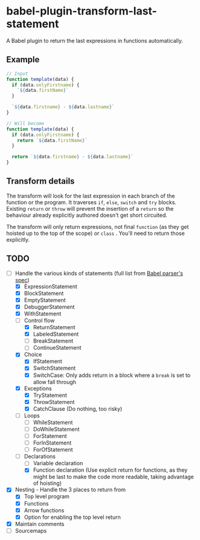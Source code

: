 babel-plugin-transform-last-statement
===

A Babel plugin to return the last expressions in functions automatically.

Example
---

```js
// Input
function template(data) {
  if (data.onlyFirstname) {
    `${data.firstName}`
  }

  `${data.firstname} - ${data.lastname}`
}

// Will become
function template(data) {
  if (data.onlyFirstname) {
    return `${data.firstName}`
  }

  return `${data.firstname} - ${data.lastname}`
}
```

Transform details
---

The transform will look for the last expression in each branch of the function or the program. It traverses `if`, `else`, `switch` and `try` blocks. Existing `return` or `throw` will prevent the insertion of a `return` so the behaviour already explicitly authored doesn't get short circuited.

The transform will only return expressions, not final `function` (as they get hoisted up to the top of the scope) or `class` . You'll need to return those explicitly.

TODO
---

- [ ] Handle the various kinds of statements (full list from [Babel parser's spec][babel-parser-spec])
  - [x] ExpressionStatement
  - [x] BlockStatement
  - [x] EmptyStatement
  - [x] DebuggerStatement
  - [x] WithStatement
  - [ ] Control flow
    - [x] ReturnStatement
    - [x] LabeledStatement
    - [ ] BreakStatement
    - [ ] ContinueStatement
  - [x] Choice
    - [x] IfStatement
    - [x] SwitchStatement
    - [x] SwitchCase: Only adds return in a block where a `break` is set to allow fall through
  - [x] Exceptions
    - [x] TryStatement
    - [x] ThrowStatement
    - [x] CatchClause (Do nothing, too risky)
  - [ ] Loops
    - [ ] WhileStatement
    - [ ] DoWhileStatement
    - [ ] ForStatement
    - [ ] ForInStatement
    - [ ] ForOfStatement
  - [ ] Declarations
    - [ ] Variable declaration
    - [x] Function declaration (Use explicit return for functions, as they might be last to make the code more readable, taking advantage of hoisting)
- [x] Nesting - Handle the 3 places to return from
  - [x] Top level program
  - [x] Functions
  - [x] Arrow functions
  - [x] Option for enabling the top level return
- [x] Maintain comments
- [ ] Sourcemaps

[babel-parser-spec]: https://github.com/babel/babel/blob/master/packages/babel-parser/ast/spec.md#patterns